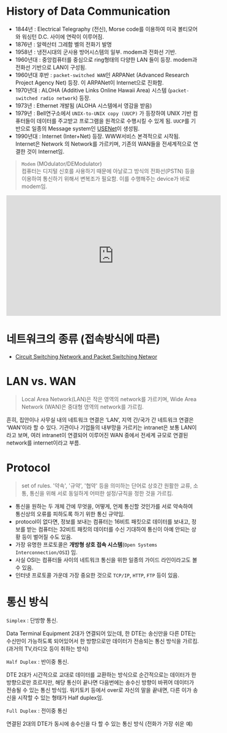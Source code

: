# History of Data Communication

* 1844년 : Electrical Telegraphy (전신), Morse code를 이용하여 미국 볼티모어와 워싱턴 D.C. 사이에 연락이 이루어짐.
* 1876년 : 알렉산터 그레함 벨의 전화기 발명
* 1958년 : 냉전시대의 군사용 방어시스템의 일부. modem과 전화선 기반.
* 1960년대 : 중앙컴퓨터를 중심으로 ring형태의 다양한 LAN 들이 등장. modem과 전화선 기반으로 LAN이 구성됨.
* 1960년대 후반 : `packet-switched WAN`인 ARPANet (Advanced Research Project Agency Net) 등장. 이 ARPANet이 Internet으로 진화함.
* 1970년대 : ALOHA (Additive Links Online Hawaii Area) 시스템 (`packet-switched radio network`) 등장.
* 1973년 : Ethernet 개발됨 (ALOHA 시스템에서 영감을 받음)
* 1979년 : Bell연구소에서 `UNIX-to-UNIX copy (UUCP)` 가 등장하여 UNIX 기반 컴퓨터들이 데이터를 주고받고 프로그램을 원격으로 수행시킬 수 있게 됨. `UUCP`를 기반으로 일종의 Message system인 [USENet](http://commres.net/wiki/usenet)이 생성됨.
* 1990년대 : Internet (Inter+Net) 등장. WWW서비스 본격적으로 시작됨. Internet은 Network 의 Network를 가르키며, 기존의 WAN들을 전세계적으로 연결한 것이 Internet임.

> `Modem` (MOdulator/DEModulator)  
> 컴퓨터는 디지털 신호를 사용하기 때문에 아날로그 방식의 전화선(PSTN) 등을 이용하여 통신하기 위해서 변복조가 필요함. 이를 수행해주는 device가 바로 modem임.

<iframe width="560" height="315" src="https://www.youtube.com/embed/mi3RZh5Q8Xc?start=54" title="YouTube video player" frameborder="0" allow="accelerometer; autoplay; clipboard-write; encrypted-media; gyroscope; picture-in-picture; web-share" allowfullscreen></iframe>


# 네트워크의 종류 (접속방식에 따른)

* [Circuit Switching Network and Packet Switching Networ](https://dsaint31.tistory.com/entry/CE-Circuit-Switching-and-Packet-Switching)

# LAN vs. WAN

> Local Area Network(LAN)은 작은 영역의 network를 가르키며, Wide Area Network (WAN)은 중대형 영역의 network를 가르킴. 

흔히, 집안이나 사무실 내의 네트워크 연결은 ‘LAN’, 지역 간/국가 간 네트워크 연결은 ‘WAN’이라 할 수 있다. 기관이나 기업들의 내부망을 가르키는 intranet은 보통 LAN이라고 보며, 여러 intranet이 연결되어 이루어진 WAN 중에서 전세계 규모로 연결된 network를 internet이라고 부름.

# Protocol

> set of rules. '약속', '규약', '협약' 등을 의미하는 단어로 상호간 원활한 교류, 소통, 통신을 위해  서로 동일하게 어떠한 설정/규칙을 정한 것을 가르킴.

* 통신을 원하는 두 개체 간에 무엇을, 어떻게, 언제 통신할 것인가를 서로 약속하여 통신상의 오류를 피하도록 하기 위한  통신 규약임. 
* protocol이 없다면, 정보를 보내는 컴퓨터는 16비트 패킷으로 데이터를 보내고, 정보를 받는 컴퓨터는 32비트 패킷의 데이터를 수신 기대하여 통신이 아예 안되는 상황 등이 벌어질 수도 있음. 
* 가장 유명한 프로토콜은 **개방형 상호 접속 시스템**(`Open Systems Interconnection/OSI`) 임.
* 사실 OSI는 컴퓨터들 사이의 네트워크 통신을 위한 일종의 가이드 라인이라고도 볼 수 있음. 
* 인터넷 프로토콜 가운데 가장 중요한 것으로 `TCP/IP`, `HTTP`, `FTP` 등이 있음.

# 통신 방식

`Simplex` : 단방향 통신.
 
 Data Terminal Equipment 2대가 연결되어 있는데, 한 DTE는 송신만을 다른 DTE는 수신만이 가능하도록 되어있어서 한 방향으로만 데이터가 전송되는 통신 방식을 가르킴. (과거의 TV,라디오 등이 취하는 방식)

 `Half Duplex` : 반이중 통신.

 DTE 2대가 시간적으로 교대로 데이터를 교환하는 방식으로 순간적으로는 데이터가 한 방향으로만 흐르지만, 해당 통신이 끝나면 다음번에는 송수신 방향이 바뀌어 데이터가 전송될 수 있는 통신 방식임. 워키토키 등에서 over로 자신의 말을 끝내면, 다른 이가 송신을 시작할 수 있는 형태가 Half duplex임.

 `Full Duplex` : 전이중 통신

연결된 2대의 DTE가 동시에 송수신을 다 할 수 있는 통신 방식 (전화가 가장 쉬운 예) 